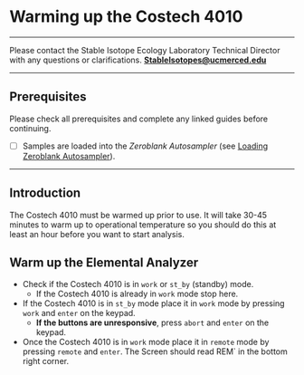 # Warming up the Costech 4010

***

Please contact the Stable Isotope Ecology Laboratory Technical Director with any questions or clarifications. **StableIsotopes@ucmerced.edu**

***

## Prerequisites

Please check all prerequisites and complete any linked guides before continuing.

- [ ] Samples are loaded into the *Zeroblank Autosampler* (see [Loading Zeroblank Autosampler](../costech_EA/EA_zeroblank.md)). 

*** 

## Introduction

The Costech 4010 must be warmed up prior to use. It will take 30-45 minutes to warm up to operational temperature so you should do this at least an hour before you want to start analysis.

## Warm up the Elemental Analyzer

* Check if the Costech 4010 is in `work` or `st_by` (standby) mode.
    * If the Costech 4010 is already in `work` mode stop here. 
* If the Costech 4010 is in `st_by` mode place it in `work` mode by pressing `work` and `enter` on the keypad.
    * **If the buttons are unresponsive**, press `abort` and `enter` on the keypad.
* Once the Costech 4010 is in `work` mode place it in `remote` mode by pressing `remote` and `enter`. The Screen should read REM` in the bottom right corner.